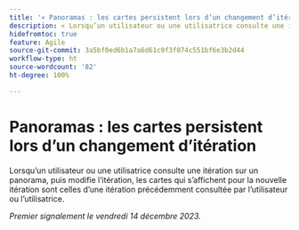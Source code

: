 ```yaml
---
title: '« Panoramas : les cartes persistent lors d’un changement d’itération »'
description: « Lorsqu’un utilisateur ou une utilisatrice consulte une itération sur un panorama, puis modifie l’itération, les cartes qui s’affichent pour la nouvelle itération sont celles d’une itération précédemment consultée par l’utilisateur ou l’utilisatrice."
hidefromtoc: true
feature: Agile
source-git-commit: 3a5bf0ed6b1a7a6d61c9f3f074c551bf6e3b2d44
workflow-type: ht
source-wordcount: '82'
ht-degree: 100%

---
```



# Panoramas : les cartes persistent lors d’un changement d’itération

<!--
>[!NOTE]
>
>This issue was fixed on January 12, 2024.-->

Lorsqu’un utilisateur ou une utilisatrice consulte une itération sur un panorama, puis modifie l’itération, les cartes qui s’affichent pour la nouvelle itération sont celles d’une itération précédemment consultée par l’utilisateur ou l’utilisatrice.

_Premier signalement le vendredi 14 décembre 2023._
